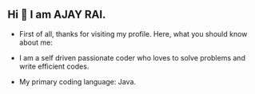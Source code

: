## Hi 👋 I am AJAY RAI.



- First of all, thanks for visiting my profile. Here, what you should know about me:

- I am a self driven passionate coder who loves to solve problems and write efficient codes.
- My primary coding language: Java.


